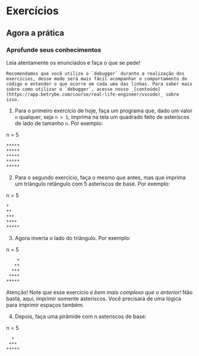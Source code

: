 # Exercícios

## Agora a prática

### Aprofunde seus conhecimentos

Leia atentamente os enunciados e faça o que se pede!

	Recomendamos que você utilize o `debugger` durante a realização dos exercícios, desse modo será mais fácil acompanhar o comportamento do 		código e entender o que ocorre em cada uma das linhas. Para saber mais sobre como utilizar o `debugger`, acesse nosso _[conteúdo](https://app.betrybe.com/course/real-life-engineer/vscode)_ sobre isso.
	
1. Para o primeiro exercício de hoje, faça um programa que, dado um valor `n` qualquer, seja `n > 1`, imprima na tela um quadrado feito de asteriscos de lado de tamanho `n`. Por exemplo:

n = 5

    *****
    *****
    *****
    *****
    *****

2. Para o segundo exercício, faça o mesmo que antes, mas que imprima um triângulo retângulo com 5 asteriscos de base. Por exemplo:

n = 5

    *
    **
    ***
    ****
    *****
    
3. Agora inverta o lado do triângulo. Por exemplo:

n = 5

        *
       **
      ***
     ****
    *****
    
Atenção! Note que esse exercício *é bem mais complexo que o anterior!* Não basta, aqui, imprimir somente asteriscos. Você precisará de uma lógica para imprimir espaços também.


4. Depois, faça uma pirâmide com n asteriscos de base:

n = 5

      *
     ***
    *****

